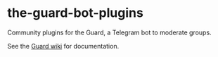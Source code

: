 # the-guard-bot-plugins
Community plugins for the Guard, a Telegram bot to moderate groups.

See the [Guard wiki](https://github.com/thedevs-network/the-guard-bot/wiki/Plugins) for documentation.
